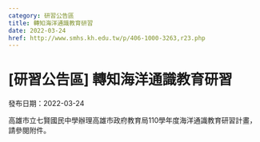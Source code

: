 ```yaml
---
category: 研習公告區
title: 轉知海洋通識教育研習
date: 2022-03-24
href: http://www.smhs.kh.edu.tw/p/406-1000-3263,r23.php
---
```


# [研習公告區] 轉知海洋通識教育研習

發布日期：2022-03-24

高雄市立七賢國民中學辦理高雄市政府教育局110學年度海洋通識教育研習計畫，請參閱附件。

